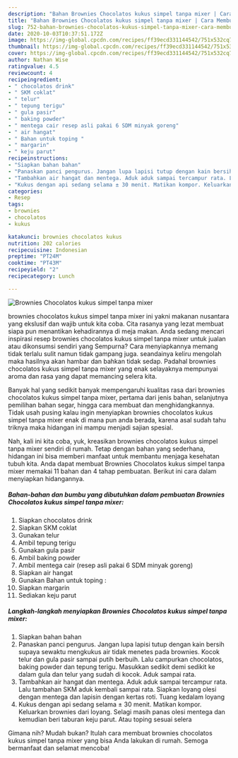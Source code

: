```yaml
---
description: "Bahan Brownies Chocolatos kukus simpel tanpa mixer | Cara Membuat Brownies Chocolatos kukus simpel tanpa mixer Yang Enak Dan Lezat"
title: "Bahan Brownies Chocolatos kukus simpel tanpa mixer | Cara Membuat Brownies Chocolatos kukus simpel tanpa mixer Yang Enak Dan Lezat"
slug: 752-bahan-brownies-chocolatos-kukus-simpel-tanpa-mixer-cara-membuat-brownies-chocolatos-kukus-simpel-tanpa-mixer-yang-enak-dan-lezat
date: 2020-10-03T10:37:51.172Z
image: https://img-global.cpcdn.com/recipes/ff39ecd331144542/751x532cq70/brownies-chocolatos-kukus-simpel-tanpa-mixer-foto-resep-utama.jpg
thumbnail: https://img-global.cpcdn.com/recipes/ff39ecd331144542/751x532cq70/brownies-chocolatos-kukus-simpel-tanpa-mixer-foto-resep-utama.jpg
cover: https://img-global.cpcdn.com/recipes/ff39ecd331144542/751x532cq70/brownies-chocolatos-kukus-simpel-tanpa-mixer-foto-resep-utama.jpg
author: Nathan Wise
ratingvalue: 4.5
reviewcount: 4
recipeingredient:
- " chocolatos drink"
- " SKM coklat"
- " telur"
- " tepung terigu"
- " gula pasir"
- " baking powder"
- " mentega cair resep asli pakai 6 SDM minyak goreng"
- " air hangat"
- " Bahan untuk toping "
- " margarin"
- " keju parut"
recipeinstructions:
- "Siapkan bahan bahan"
- "Panaskan panci pengurus. Jangan lupa lapisi tutup dengan kain bersih supaya sewaktu mengkukus air tidak menetes pada brownies. Kocok telur dan gula pasir sampai putih berbuih. Lalu campurkan chocolatos, baking powder dan tepung terigu. Masukkan sedikit demi sedikit ke dalam gula dan telur yang sudah di kocok. Aduk sampai rata."
- "Tambahkan air hangat dan mentega. Aduk aduk sampai tercampur rata. Lalu tambahan SKM aduk kembali sampai rata. Siapkan loyang olesi dengan mentega dan lapisin dengan kertas roti. Tuang kedalam loyang"
- "Kukus dengan api sedang selama ± 30 menit. Matikan kompor. Keluarkan brownies dari loyang. Selagi masih panas olesi mentega dan kemudian beri taburan keju parut. Atau toping sesuai selera"
categories:
- Resep
tags:
- brownies
- chocolatos
- kukus

katakunci: brownies chocolatos kukus 
nutrition: 202 calories
recipecuisine: Indonesian
preptime: "PT24M"
cooktime: "PT43M"
recipeyield: "2"
recipecategory: Lunch

---
```



![Brownies Chocolatos kukus simpel tanpa mixer](https://img-global.cpcdn.com/recipes/ff39ecd331144542/751x532cq70/brownies-chocolatos-kukus-simpel-tanpa-mixer-foto-resep-utama.jpg)


brownies chocolatos kukus simpel tanpa mixer ini yakni makanan nusantara yang ekslusif dan wajib untuk kita coba. Cita rasanya yang lezat membuat siapa pun menantikan kehadirannya di meja makan.
Anda sedang mencari inspirasi resep brownies chocolatos kukus simpel tanpa mixer untuk jualan atau dikonsumsi sendiri yang Sempurna? Cara menyiapkannya memang tidak terlalu sulit namun tidak gampang juga. seandainya keliru mengolah maka hasilnya akan hambar dan bahkan tidak sedap. Padahal brownies chocolatos kukus simpel tanpa mixer yang enak selayaknya mempunyai aroma dan rasa yang dapat memancing selera kita.

Banyak hal yang sedikit banyak mempengaruhi kualitas rasa dari brownies chocolatos kukus simpel tanpa mixer, pertama dari jenis bahan, selanjutnya pemilihan bahan segar, hingga cara membuat dan menghidangkannya. Tidak usah pusing kalau ingin menyiapkan brownies chocolatos kukus simpel tanpa mixer enak di mana pun anda berada, karena asal sudah tahu triknya maka hidangan ini mampu menjadi sajian spesial.




Nah, kali ini kita coba, yuk, kreasikan brownies chocolatos kukus simpel tanpa mixer sendiri di rumah. Tetap dengan bahan yang sederhana, hidangan ini bisa memberi manfaat untuk membantu menjaga kesehatan tubuh kita. Anda dapat membuat Brownies Chocolatos kukus simpel tanpa mixer memakai 11 bahan dan 4 tahap pembuatan. Berikut ini cara dalam menyiapkan hidangannya.

<!--inarticleads1-->

##### Bahan-bahan dan bumbu yang dibutuhkan dalam pembuatan Brownies Chocolatos kukus simpel tanpa mixer:

1. Siapkan  chocolatos drink
1. Siapkan  SKM coklat
1. Gunakan  telur
1. Ambil  tepung terigu
1. Gunakan  gula pasir
1. Ambil  baking powder
1. Ambil  mentega cair (resep asli pakai 6 SDM minyak goreng)
1. Siapkan  air hangat
1. Gunakan  Bahan untuk toping :
1. Siapkan  margarin
1. Sediakan  keju parut




<!--inarticleads2-->

##### Langkah-langkah menyiapkan Brownies Chocolatos kukus simpel tanpa mixer:

1. Siapkan bahan bahan
1. Panaskan panci pengurus. Jangan lupa lapisi tutup dengan kain bersih supaya sewaktu mengkukus air tidak menetes pada brownies. Kocok telur dan gula pasir sampai putih berbuih. Lalu campurkan chocolatos, baking powder dan tepung terigu. Masukkan sedikit demi sedikit ke dalam gula dan telur yang sudah di kocok. Aduk sampai rata.
1. Tambahkan air hangat dan mentega. Aduk aduk sampai tercampur rata. Lalu tambahan SKM aduk kembali sampai rata. Siapkan loyang olesi dengan mentega dan lapisin dengan kertas roti. Tuang kedalam loyang
1. Kukus dengan api sedang selama ± 30 menit. Matikan kompor. Keluarkan brownies dari loyang. Selagi masih panas olesi mentega dan kemudian beri taburan keju parut. Atau toping sesuai selera




Gimana nih? Mudah bukan? Itulah cara membuat brownies chocolatos kukus simpel tanpa mixer yang bisa Anda lakukan di rumah. Semoga bermanfaat dan selamat mencoba!
